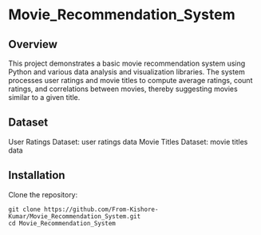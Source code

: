 # Movie_Recommendation_System

## Overview
This project demonstrates a basic movie recommendation system using Python and various data analysis and visualization libraries. The system processes user ratings and movie titles to compute average ratings, count ratings, and correlations between movies, thereby suggesting movies similar to a given title.

## Dataset
User Ratings Dataset: user ratings data
Movie Titles Dataset: movie titles data

## Installation
Clone the repository:

`git clone https://github.com/From-Kishore-Kumar/Movie_Recommendation_System.git`<br />
`cd Movie_Recommendation_System`
